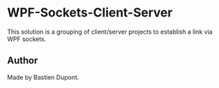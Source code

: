 # WPF-Sockets-Client-Server
This solution is a grouping of client/server projects to establish a link via WPF sockets.


## Author

Made by Bastien Dupont.

